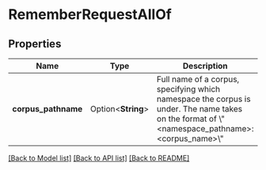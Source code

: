 # RememberRequestAllOf

## Properties

Name | Type | Description | Notes
------------ | ------------- | ------------- | -------------
**corpus_pathname** | Option<**String**> | Full name of a corpus, specifying which namespace the corpus is under.  The name takes on the format of \\\"<namespace_pathname>:<corpus_name>\\\" | [optional]

[[Back to Model list]](../README.md#documentation-for-models) [[Back to API list]](../README.md#documentation-for-api-endpoints) [[Back to README]](../README.md)


